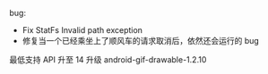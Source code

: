 bug:
* Fix StatFs Invalid path exception
* 修复当一个已经乘坐上了顺风车的请求取消后，依然还会运行的 bug


最低支持 API 升至 14
升级 android-gif-drawable-1.2.10